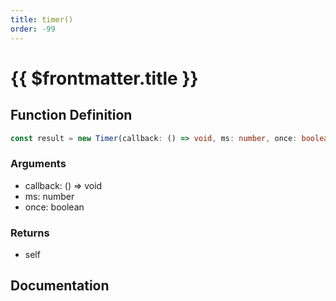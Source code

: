 ```yaml
---
title: timer()
order: -99
---
```


# {{ $frontmatter.title }}

## Function Definition

```ts
const result = new Timer(callback: () => void, ms: number, once: boolean);
```

### Arguments

* callback: () =\> void
* ms: number
* once: boolean

### Returns

* self

## Documentation

<!--@include: ./parts/timer.md-->
